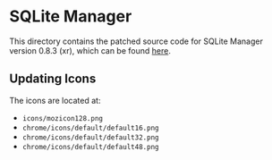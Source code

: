 # SQLite Manager

This directory contains the patched source code for SQLite Manager version 0.8.3 (xr), which can be found [here](https://github.com/lazierthanthou/sqlite-manager/releases).

## Updating Icons

The icons are located at:

- `icons/mozicon128.png`
- `chrome/icons/default/default16.png`
- `chrome/icons/default/default32.png`
- `chrome/icons/default/default48.png`
